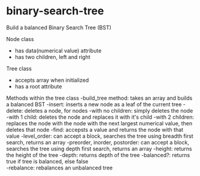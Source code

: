 # binary-search-tree
Build a balanced Binary Search Tree (BST)

Node class
- has data(numerical value) attribute
- has two children, left and right

Tree class
- accepts array when initialized
- has a root attribute

Methods within the tree class
-build_tree method: takes an array and builds a balanced BST
-insert: inserts a new node as a leaf of the current tree
-delete: deletes a node, for nodes
	-with no children: simply deletes the node
	-with 1 child: deletes the node and replaces it with it's child
	-with 2 children: replaces the node with the node with the next largest
			 numerical value, then deletes that node
-find: accepsts a value and returns the node with that value
-level_order: can accept a block, searches the tree using
	      breadth first search, returns an array
-preorder, inorder, postorder: can accept a block, searches the tree using
			       depth first search, returns an array
-height: returns the height of the tree
-depth: returns depth of the tree
-balanced?: returns true if tree is balanced, else false	
-rebalance: rebalances an unbalanced tree
